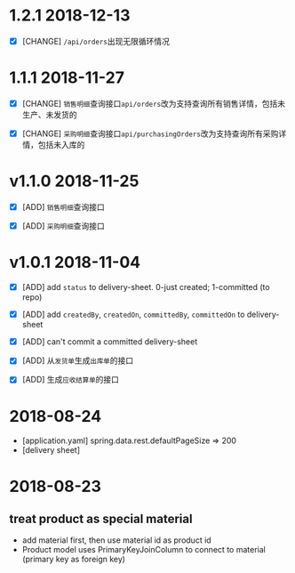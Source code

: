 # 1.2.1 2018-12-13
+ [x] [CHANGE] `/api/orders`出现无限循环情况


# 1.1.1 2018-11-27
+ [x] [CHANGE] `销售明细`查询接口`api/orders`改为支持查询所有销售详情，包括未生产、未发货的
+ [x] [CHANGE] `采购明细`查询接口`api/purchasingOrders`改为支持查询所有采购详情，包括未入库的


# v1.1.0 2018-11-25
+ [x] [ADD] `销售明细`查询接口
+ [x] [ADD] `采购明细`查询接口


# v1.0.1 2018-11-04
+ [x] [ADD] add ```status``` to delivery-sheet. 0-just created; 1-committed (to repo)
+ [x] [ADD] add ```createdBy```, ```createdOn```, ```committedBy```, ```committedOn``` to delivery-sheet
+ [x] [ADD] can't commit a committed delivery-sheet

+ [x] [ADD] 从`发货单`生成`出库单`的接口
+ [x] [ADD] 生成`应收结算单`的接口


# 2018-08-24
+ [application.yaml] spring.data.rest.defaultPageSize => 200
+ [delivery sheet]

# 2018-08-23
## treat product as special material
+ add material first, then use material id as product id
+ Product model uses PrimaryKeyJoinColumn to connect to material (primary key as foreign key)